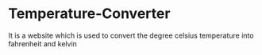 # Temperature-Converter
It is a website which is used to convert the degree celsius temperature into fahrenheit and kelvin
